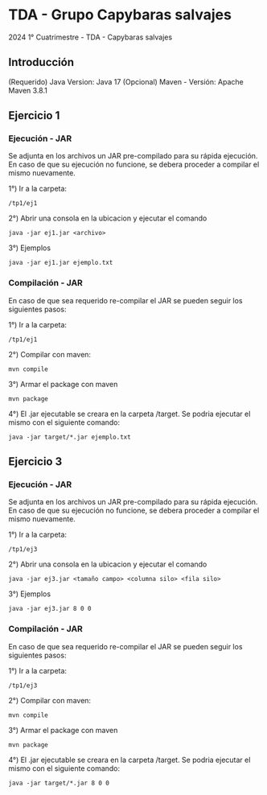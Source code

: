 # TDA - Grupo Capybaras salvajes
2024 1° Cuatrimestre - TDA - Capybaras salvajes

## Introducción

(Requerido) Java Version: Java 17
(Opcional) Maven - Versión: Apache Maven 3.8.1 

## Ejercicio 1 

### Ejecución - JAR

Se adjunta en los archivos un JAR pre-compilado para su rápida ejecución. En caso de que su ejecución no funcione, se debera proceder a compilar el mismo nuevamente.

1°) Ir a la carpeta:  

`/tp1/ej1`

2°) Abrir una consola en la ubicacion y ejecutar el comando

`java -jar ej1.jar <archivo>`

3°) Ejemplos

`java -jar ej1.jar ejemplo.txt`


### Compilación - JAR

En caso de que sea requerido re-compilar el JAR se pueden seguir los siguientes pasos:

1°) Ir a la carpeta:  

`/tp1/ej1`

2°) Compilar con maven:

`mvn compile`

3°) Armar el package con maven

`mvn package`

4°) El .jar ejecutable se creara en la carpeta /target. Se podria ejecutar el mismo con el siguiente comando:

`java -jar target/*.jar ejemplo.txt`


## Ejercicio 3

### Ejecución - JAR

Se adjunta en los archivos un JAR pre-compilado para su rápida ejecución. En caso de que su ejecución no funcione, se debera proceder a compilar el mismo nuevamente.

1°) Ir a la carpeta:  

`/tp1/ej3`

2°) Abrir una consola en la ubicacion y ejecutar el comando

`java -jar ej3.jar <tamaño campo> <columna silo> <fila silo>`

3°) Ejemplos

`java -jar ej3.jar 8 0 0`


### Compilación - JAR

En caso de que sea requerido re-compilar el JAR se pueden seguir los siguientes pasos:

1°) Ir a la carpeta:  

`/tp1/ej3`

2°) Compilar con maven:

`mvn compile`

3°) Armar el package con maven

`mvn package`

4°) El .jar ejecutable se creara en la carpeta /target. Se podria ejecutar el mismo con el siguiente comando:

`java -jar target/*.jar 8 0 0`
